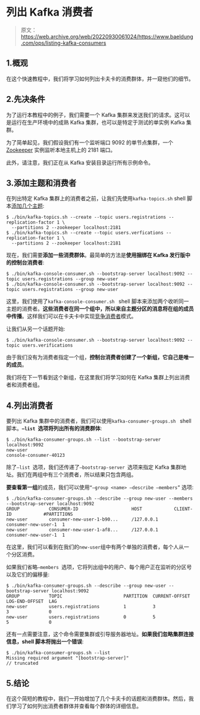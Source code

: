 # 列出 Kafka 消费者

> 原文：<https://web.archive.org/web/20220930061024/https://www.baeldung.com/ops/listing-kafka-consumers>

## 1.概观

在这个快速教程中，我们将学习如何列出卡夫卡的消费群体，并一窥他们的细节。

## 2.先决条件

为了运行本教程中的例子，我们需要一个 Kafka 集群来发送我们的请求。这可以是运行在生产环境中的成熟 Kafka 集群，也可以是特定于测试的单实例 Kafka 集群。

为了简单起见，我们假设我们有一个监听端口 9092 的单节点集群，一个 [Zookeeper](/web/20220628091626/https://www.baeldung.com/java-zookeeper) 实例监听本地主机上的 2181 端口。

此外，请注意，我们正在从 Kafka 安装目录运行所有示例命令。

## 3.添加主题和消费者

在列出特定 Kafka 集群上的消费者之前，让我们先使用`kafka-topics.sh` shell 脚本[添加几个主题](https://web.archive.org/web/20220628091626/https://kafka.apache.org/documentation/#basic_ops_add_topic):

```
$ ./bin/kafka-topics.sh --create --topic users.registrations --replication-factor 1 \ 
  --partitions 2 --zookeeper localhost:2181
$ ./bin/kafka-topics.sh --create --topic users.verfications --replication-factor 1 \ 
  --partitions 2 --zookeeper localhost:2181
```

现在，我们需要**添加一些消费群体**。最简单的方法是**使用捆绑在 Kafka 发行版中的控制台消费者**:

```
$ ./bin/kafka-console-consumer.sh --bootstrap-server localhost:9092 --topic users.registrations --group new-user
$ ./bin/kafka-console-consumer.sh --bootstrap-server localhost:9092 --topic users.registrations --group new-user
```

这里，我们使用了`kafka-console-consumer.sh ` shell 脚本来添加两个收听同一主题的消费者。**这些消费者在同一个组中，所以来自主题分区的消息将在组的成员中传播**。这样我们可以在卡夫卡中实现[竞争消费者](https://web.archive.org/web/20220628091626/https://www.enterpriseintegrationpatterns.com/patterns/messaging/CompetingConsumers.html)模式。

让我们从另一个话题开始:

```
$ ./bin/kafka-console-consumer.sh --bootstrap-server localhost:9092 --topic users.verifications
```

由于我们没有为消费者指定一个组，**控制台消费者创建了一个新组，它自己是唯一的成员**。

我们将在下一节看到这个新组，在这里我们将学习如何在 Kafka 集群上列出消费者和消费者组。

## 4.列出消费者

要列出 Kafka 集群中的消费者，我们可以使用`kafka-consumer-groups.sh ` shell 脚本。**`–list `选项将列出所有的消费群体**:

```
$ ./bin/kafka-consumer-groups.sh --list --bootstrap-server localhost:9092
new-user
console-consumer-40123
```

除了`–list `选项，我们还传递了`–bootstrap-server `选项来指定 Kafka 集群地址。我们在两组中有三个消费者，所以结果只包含两组。

**要查看第一组**的成员，我们可以使用`“–group <name> –describe –members”` 选项:

```
$ ./bin/kafka-consumer-groups.sh --describe --group new-user --members --bootstrap-server localhost:9092
GROUP           CONSUMER-ID                    HOST            CLIENT-ID            #PARTITIONS
new-user        consumer-new-user-1-b90...     /127.0.0.1      consumer-new-user-1  1
new-user        consumer-new-user-1-af8...     /127.0.0.1      consumer-new-user-1  1
```

在这里，我们可以看到在我们的`new-user`组中有两个单独的消费者，每个人从一个分区消费。

如果我们省略`–members `选项，它将列出组中的用户、每个用户正在监听的分区号以及它们的偏移量:

```
$ ./bin/kafka-consumer-groups.sh --describe --group new-user --bootstrap-server localhost:9092
GROUP           TOPIC                       PARTITION  CURRENT-OFFSET  LOG-END-OFFSET  LAG          
new-user        users.registrations         1          3               3               0              
new-user        users.registrations         0          5               5               0 
```

还有一点需要注意，这个命令需要集群或引导服务器地址。**如果我们忽略集群连接信息，shell 脚本将抛出一个错误**:

```
$ ./bin/kafka-consumer-groups.sh --list
Missing required argument "[bootstrap-server]"
// truncated
```

## 5.结论

在这个简短的教程中，我们一开始增加了几个卡夫卡的话题和消费群体。然后，我们学习了如何列出消费者群体并查看每个群体的详细信息。